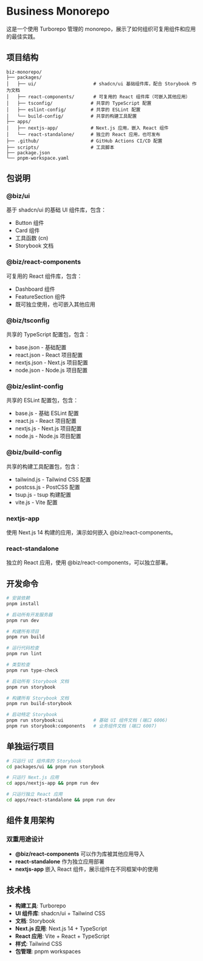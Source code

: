 # Business Monorepo

这是一个使用 Turborepo 管理的 monorepo，展示了如何组织可复用组件和应用的最佳实践。

## 项目结构

```
biz-monorepo/
├── packages/
│   ├── ui/                     # shadcn/ui 基础组件库，配合 Storybook 作为文档
│   ├── react-components/       # 可复用的 React 组件库（可嵌入其他应用）
│   ├── tsconfig/              # 共享的 TypeScript 配置
│   ├── eslint-config/         # 共享的 ESLint 配置
│   └── build-config/          # 共享的构建工具配置
├── apps/
│   ├── nextjs-app/            # Next.js 应用，嵌入 React 组件
│   └── react-standalone/      # 独立的 React 应用，也可发布
├── .github/                   # GitHub Actions CI/CD 配置
├── scripts/                   # 工具脚本
├── package.json
└── pnpm-workspace.yaml
```

## 包说明

### @biz/ui

基于 shadcn/ui 的基础 UI 组件库，包含：

- Button 组件
- Card 组件
- 工具函数 (cn)
- Storybook 文档

### @biz/react-components

可复用的 React 组件库，包含：

- Dashboard 组件
- FeatureSection 组件
- 既可独立使用，也可嵌入其他应用

### @biz/tsconfig

共享的 TypeScript 配置包，包含：

- base.json - 基础配置
- react.json - React 项目配置
- nextjs.json - Next.js 项目配置
- node.json - Node.js 项目配置

### @biz/eslint-config

共享的 ESLint 配置包，包含：

- base.js - 基础 ESLint 配置
- react.js - React 项目配置
- nextjs.js - Next.js 项目配置
- node.js - Node.js 项目配置

### @biz/build-config

共享的构建工具配置包，包含：

- tailwind.js - Tailwind CSS 配置
- postcss.js - PostCSS 配置
- tsup.js - tsup 构建配置
- vite.js - Vite 配置

### nextjs-app

使用 Next.js 14 构建的应用，演示如何嵌入 @biz/react-components。

### react-standalone

独立的 React 应用，使用 @biz/react-components，可以独立部署。

## 开发命令

```bash
# 安装依赖
pnpm install

# 启动所有开发服务器
pnpm run dev

# 构建所有项目
pnpm run build

# 运行代码检查
pnpm run lint

# 类型检查
pnpm run type-check

# 启动所有 Storybook 文档
pnpm run storybook

# 构建所有 Storybook 文档
pnpm run build-storybook

# 启动特定 Storybook
pnpm run storybook:ui           # 基础 UI 组件文档 (端口 6006)
pnpm run storybook:components   # 业务组件文档 (端口 6007)
```

## 单独运行项目

```bash
# 只运行 UI 组件库的 Storybook
cd packages/ui && pnpm run storybook

# 只运行 Next.js 应用
cd apps/nextjs-app && pnpm run dev

# 只运行独立 React 应用
cd apps/react-standalone && pnpm run dev
```

## 组件复用架构

### 双重用途设计

- **@biz/react-components** 可以作为库被其他应用导入
- **react-standalone** 作为独立应用部署
- **nextjs-app** 嵌入 React 组件，展示组件在不同框架中的使用

## 技术栈

- **构建工具**: Turborepo
- **UI 组件库**: shadcn/ui + Tailwind CSS
- **文档**: Storybook
- **Next.js 应用**: Next.js 14 + TypeScript
- **React 应用**: Vite + React + TypeScript
- **样式**: Tailwind CSS
- **包管理**: pnpm workspaces
